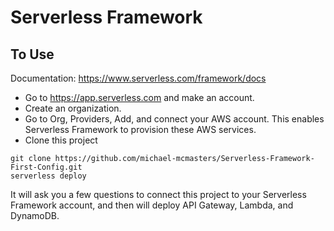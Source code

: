 # Serverless Framework

## To Use

Documentation: https://www.serverless.com/framework/docs

- Go to https://app.serverless.com and make an account.
- Create an organization.
- Go to Org, Providers, Add, and connect your AWS account. This enables Serverless Framework to provision these AWS services.
- Clone this project

```
git clone https://github.com/michael-mcmasters/Serverless-Framework-First-Config.git
serverless deploy
```

It will ask you a few questions to connect this project to your Serverless Framework account, and then will deploy API Gateway, Lambda, and DynamoDB.